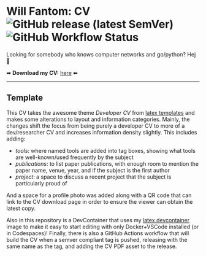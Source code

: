 # Will Fantom: **CV**    ![GitHub release (latest SemVer)](https://img.shields.io/github/v/tag/willfantom/cv?display_name=tag&label=%20&sort=semver)  ![GitHub Workflow Status](https://img.shields.io/github/actions/workflow/status/willfantom/cv/release.yml?label=%20&logo=github)

Looking for somebody who knows computer networks and go/python? Hej 👋


➡ **Download my CV:** [here](https://github.com/willfantom/cv/releases/latest/download/cv.pdf) ⬅

---

## Template

This CV takes the awesome theme *Developer CV* from [latex
templates](https://www.latextemplates.com/template/developer-cv) and makes some
alterations to layout and information categories. Mainly, the changes shift the
focus from being purely a developer CV to more of a dev/researcher CV and
increases information density slightly. This includes adding:

  - *tools*: where named tools are added into tag boxes, showing what tools are
    well-known/used frequently by the subject
  - *publications*: to list paper publications, with enough room to mention the
    paper name, venue, year, and if the subject is the first author
  - *project*: a space to discuss a recent project that the subject is
    particularly proud of

And a space for a profile photo was added along with a QR code that can link to
the CV download page in order to ensure the viewer can obtain the latest copy.

Also in this repository is a DevContainer that uses my [latex
devcontainer](https://github.com/WillFantom/devcontainer-latex) image to make it
easy to start editing with only Docker+VSCode installed (or in Codespaces)! Finally,
there is also a GitHub Actions workflow that will build the CV when a semver
compliant tag is pushed, releasing with the same name as the tag, and adding
the CV PDF asset to the release.
